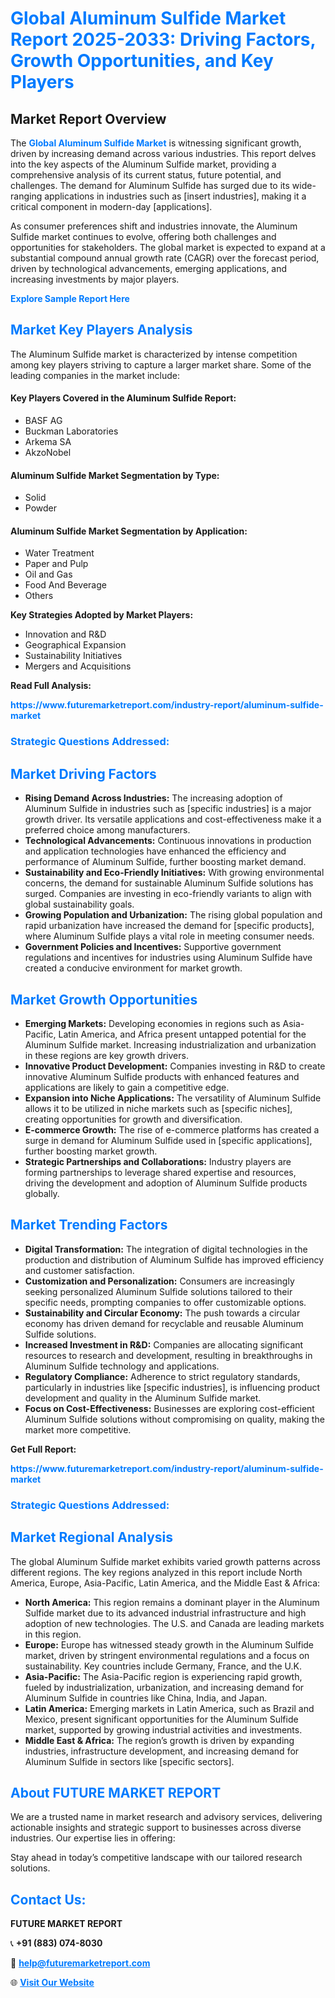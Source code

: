 <h1 style="color: #007BFF;">Global Aluminum Sulfide Market Report 2025-2033: Driving Factors, Growth Opportunities, and Key Players</h1>

<section id="overview">
<h2>Market Report Overview</h2>
<p>The <a href="https://www.futuremarketreport.com/industry-report/aluminum-sulfide-market" style="color: #007BFF; text-decoration: none;"><strong>Global Aluminum Sulfide Market</strong></a> is witnessing significant growth, driven by increasing demand across various industries. This report delves into the key aspects of the Aluminum Sulfide market, providing a comprehensive analysis of its current status, future potential, and challenges. The demand for Aluminum Sulfide has surged due to its wide-ranging applications in industries such as [insert industries], making it a critical component in modern-day [applications].</p>
<p>As consumer preferences shift and industries innovate, the Aluminum Sulfide market continues to evolve, offering both challenges and opportunities for stakeholders. The global market is expected to expand at a substantial compound annual growth rate (CAGR) over the forecast period, driven by technological advancements, emerging applications, and increasing investments by major players.</p>
</section>

<section id="overview">
<p><a href="https://www.futuremarketreport.com/request-sample/reportId=42356" style="color: #007BFF; text-decoration: none;"><strong>Explore Sample Report Here</strong></a></p>
</section>

<section id="key-players">
<h2 style="color: #007BFF;">Market Key Players Analysis</h2>
<p>The Aluminum Sulfide market is characterized by intense competition among key players striving to capture a larger market share. Some of the leading companies in the market include:</p>
<h4>Key Players Covered in the Aluminum Sulfide Report:</h4>
<ul><li>BASF AG</li><li>Buckman Laboratories</li><li>Arkema SA</li><li>AkzoNobel</li></ul>
<h4>Aluminum Sulfide Market Segmentation by Type:</h4>
<ul><li>Solid</li><li>Powder</li></ul>

<h4>Aluminum Sulfide Market Segmentation by Application:</h4>
<ul><li>Water Treatment</li><li>Paper and Pulp</li><li>Oil and Gas</li><li>Food And Beverage</li><li>Others</li></ul>
<p><strong>Key Strategies Adopted by Market Players:</strong></p>
<ul>
<li>Innovation and R&D</li>
<li>Geographical Expansion</li>
<li>Sustainability Initiatives</li>
<li>Mergers and Acquisitions</li>
</ul>
</section>

<section>
<p><strong>Read Full Analysis: </strong></p><a href="https://www.futuremarketreport.com/industry-report/aluminum-sulfide-market" style="color: #007BFF; text-decoration: none;"><strong>https://www.futuremarketreport.com/industry-report/aluminum-sulfide-market</strong></a>
<h3 style="color: #007BFF;">Strategic Questions Addressed:</h3>
</section>

<section id="driving-factors">
<h2 style="color: #007BFF;">Market Driving Factors</h2>
<ul>
<li><strong>Rising Demand Across Industries:</strong> The increasing adoption of Aluminum Sulfide in industries such as [specific industries] is a major growth driver. Its versatile applications and cost-effectiveness make it a preferred choice among manufacturers.</li>
<li><strong>Technological Advancements:</strong> Continuous innovations in production and application technologies have enhanced the efficiency and performance of Aluminum Sulfide, further boosting market demand.</li>
<li><strong>Sustainability and Eco-Friendly Initiatives:</strong> With growing environmental concerns, the demand for sustainable Aluminum Sulfide solutions has surged. Companies are investing in eco-friendly variants to align with global sustainability goals.</li>
<li><strong>Growing Population and Urbanization:</strong> The rising global population and rapid urbanization have increased the demand for [specific products], where Aluminum Sulfide plays a vital role in meeting consumer needs.</li>
<li><strong>Government Policies and Incentives:</strong> Supportive government regulations and incentives for industries using Aluminum Sulfide have created a conducive environment for market growth.</li>
</ul>
</section>

<section id="growth-opportunities">
<h2 style="color: #007BFF;">Market Growth Opportunities</h2>
<ul>
<li><strong>Emerging Markets:</strong> Developing economies in regions such as Asia-Pacific, Latin America, and Africa present untapped potential for the Aluminum Sulfide market. Increasing industrialization and urbanization in these regions are key growth drivers.</li>
<li><strong>Innovative Product Development:</strong> Companies investing in R&D to create innovative Aluminum Sulfide products with enhanced features and applications are likely to gain a competitive edge.</li>
<li><strong>Expansion into Niche Applications:</strong> The versatility of Aluminum Sulfide allows it to be utilized in niche markets such as [specific niches], creating opportunities for growth and diversification.</li>
<li><strong>E-commerce Growth:</strong> The rise of e-commerce platforms has created a surge in demand for Aluminum Sulfide used in [specific applications], further boosting market growth.</li>
<li><strong>Strategic Partnerships and Collaborations:</strong> Industry players are forming partnerships to leverage shared expertise and resources, driving the development and adoption of Aluminum Sulfide products globally.</li>
</ul>
</section>

<section id="trending-factors">
<h2 style="color: #007BFF;">Market Trending Factors</h2>
<ul>
<li><strong>Digital Transformation:</strong> The integration of digital technologies in the production and distribution of Aluminum Sulfide has improved efficiency and customer satisfaction.</li>
<li><strong>Customization and Personalization:</strong> Consumers are increasingly seeking personalized Aluminum Sulfide solutions tailored to their specific needs, prompting companies to offer customizable options.</li>
<li><strong>Sustainability and Circular Economy:</strong> The push towards a circular economy has driven demand for recyclable and reusable Aluminum Sulfide solutions.</li>
<li><strong>Increased Investment in R&D:</strong> Companies are allocating significant resources to research and development, resulting in breakthroughs in Aluminum Sulfide technology and applications.</li>
<li><strong>Regulatory Compliance:</strong> Adherence to strict regulatory standards, particularly in industries like [specific industries], is influencing product development and quality in the Aluminum Sulfide market.</li>
<li><strong>Focus on Cost-Effectiveness:</strong> Businesses are exploring cost-efficient Aluminum Sulfide solutions without compromising on quality, making the market more competitive.</li>
</ul>
</section>

<section>
<p><strong>Get Full Report: </strong></p><a href="https://www.futuremarketreport.com/industry-report/aluminum-sulfide-market" style="color: #007BFF; text-decoration: none;"><strong>https://www.futuremarketreport.com/industry-report/aluminum-sulfide-market</strong></a>
<h3 style="color: #007BFF;">Strategic Questions Addressed:</h3>
</section>


<section id="regional-analysis">
<h2 style="color: #007BFF;">Market Regional Analysis</h2>
<p>The global Aluminum Sulfide market exhibits varied growth patterns across different regions. The key regions analyzed in this report include North America, Europe, Asia-Pacific, Latin America, and the Middle East & Africa:</p>
<ul>
<li><strong>North America:</strong> This region remains a dominant player in the Aluminum Sulfide market due to its advanced industrial infrastructure and high adoption of new technologies. The U.S. and Canada are leading markets in this region.</li>
<li><strong>Europe:</strong> Europe has witnessed steady growth in the Aluminum Sulfide market, driven by stringent environmental regulations and a focus on sustainability. Key countries include Germany, France, and the U.K.</li>
<li><strong>Asia-Pacific:</strong> The Asia-Pacific region is experiencing rapid growth, fueled by industrialization, urbanization, and increasing demand for Aluminum Sulfide in countries like China, India, and Japan.</li>
<li><strong>Latin America:</strong> Emerging markets in Latin America, such as Brazil and Mexico, present significant opportunities for the Aluminum Sulfide market, supported by growing industrial activities and investments.</li>
<li><strong>Middle East & Africa:</strong> The region’s growth is driven by expanding industries, infrastructure development, and increasing demand for Aluminum Sulfide in sectors like [specific sectors].</li>
</ul>
</section>

<footer>
<h2 style="color: #007BFF;">About FUTURE MARKET REPORT</h2>
<p>We are a trusted name in market research and advisory services, delivering actionable insights and strategic support to businesses across diverse industries. Our expertise lies in offering:</p>

<p>Stay ahead in today’s competitive landscape with our tailored research solutions.</p>

<h2 style="color: #007BFF;">Contact Us:</h2>
<p><strong>FUTURE MARKET REPORT</strong></p>
<p>📞 <strong>+91 (883) 074-8030</strong></p>
<p>📧 <strong><a href="mailto:help@futuremarketreport.com" style="color: #007BFF;">help@futuremarketreport.com</a></strong></p>
<p>🌐 <strong><a href="https://www.futuremarketreport.com/" style="color: #007BFF;">Visit Our Website</a></strong></p>
</footer>